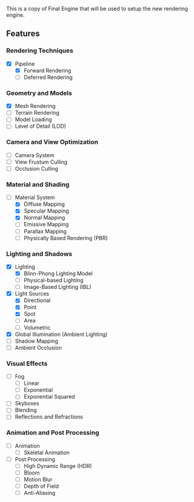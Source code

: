 This is a copy of Final Engine that will be used to setup the new rendering engine.

## Features

### Rendering Techniques

- [x] Pipeline
  - [x] Forward Rendering
  - [ ] Deferred Rendering

### Geometry and Models

- [x] Mesh Rendering
- [ ] Terrain Rendering
- [ ] Model Loading
- [ ] Level of Detail (LOD)

### Camera and View Optimization

- [ ] Camera System
- [ ] View Frustum Culling
- [ ] Occlusion Culling

### Material and Shading

- [ ] Material System
  - [x] Diffuse Mapping
  - [x] Specular Mapping
  - [x] Normal Mapping
  - [ ] Emissive Mapping
  - [ ] Parallax Mapping
  - [ ] Physically Based Rendering (PBR)

### Lighting and Shadows

- [x] Lighting
  - [x] Blinn-Phong Lighting Model
  - [ ] Physical-based Lighting
  - [ ] Image-Based Lighting (IBL)
- [x] Light Sources
  - [x] Directional
  - [x] Point
  - [x] Spot
  - [ ] Area
  - [ ] Volumetric
- [x] Global Illumination (Ambient Lighting)
- [ ] Shadow Mapping
- [ ] Ambient Occlusion

### Visual Effects

- [ ] Fog
    - [ ] Linear
    - [ ] Exponential
    - [ ] Exponential Squared
- [ ] Skyboxes
- [ ] Blending
- [ ] Reflections and Refractions

### Animation and Post Processing

- [ ] Animation
  - [ ] Skeletal Animation
- [ ] Post Processing
  - [ ] High Dynamic Range (HDR)
  - [ ] Bloom
  - [ ] Motion Blur
  - [ ] Depth of Field
  - [ ] Anti-Aliasing
